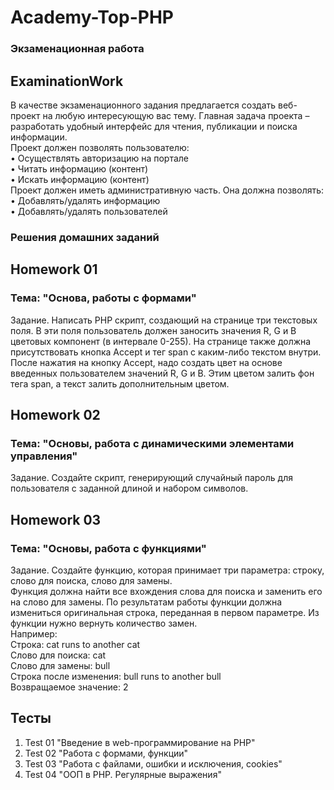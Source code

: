 # Academy-Top-PHP

### Экзаменационная работа

## ExaminationWork

В качестве экзаменационного задания предлагается создать веб-проект на любую интересующую вас тему. Главная задача проекта – разработать удобный интерфейс для чтения, публикации и поиска информации.    
Проект должен позволять пользователю:    
• Осуществлять авторизацию на портале    
• Читать информацию (контент)    
• Искать информацию (контент)    
Проект должен иметь административную часть. Она должна позволять:    
• Добавлять/удалять информацию    
• Добавлять/удалять пользователей

### Решения домашних заданий

## Homework 01

### Тема: "Основа, работы с формами"

Задание. Написать РНР скрипт, создающий на странице три текстовых поля. В эти поля пользователь должен заносить значения R, G и В цветовых компонент (в интервале 0-255). На странице также должна присутствовать кнопка Accept и тег span с каким-либо текстом внутри.    
После нажатия на кнопку Accept, надо создать цвет на основе введенных пользователем значений R, G и В. Этим цветом залить фон тега span, а текст залить дополнительным цветом.

## Homework 02

### Тема: "Основы, работа с динамическими элементами управления"

Задание. Создайте скрипт, генерирующий случайный пароль для пользователя с заданной длиной и набором символов.

## Homework 03

### Тема: "Основы, работа с функциями"

Задание. Создайте функцию, которая принимает три параметра: строку, слово для поиска, слово для замены.    
Функция должна найти все вхождения слова для поиска и заменить его на слово для замены. По результатам работы функции должна измениться оригинальная строка, переданная в первом параметре. Из функции нужно вернуть количество замен.    
Например:    
Строка: cat runs to another cat    
Слово для поиска: cat    
Слово для замены: bull    
Строка после изменения: bull runs to another bull    
Возвращаемое значение: 2

## Тесты

1. Test 01 "Введение в web-программирование на PHP"
2. Test 02 "Работа с формами, функции"
3. Test 03 "Работа с файлами, ошибки и исключения, cookies"
4. Test 04 "ООП в PHP. Регулярные выражения"
